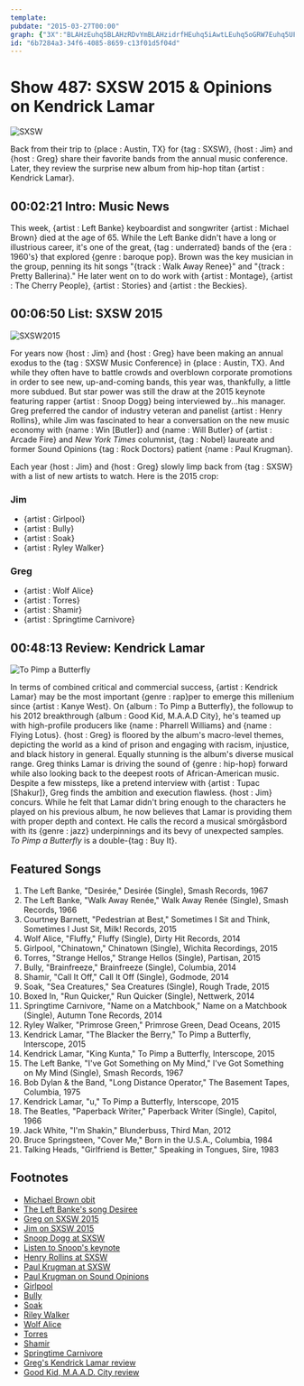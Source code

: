 ```yaml
---
template: 
pubdate: "2015-03-27T00:00"
graph: {"3X":"BLAHzEuhq5BLAHzRDvYmBLAHzidrfHEuhq5iAwtLEuhq5oGRW7Euhq5UFSgoEuhq5Rsu3v","BE":"BIQNSFjmkRBIQNSF0pJqNdldAtLUuoRuaOCtLUuo3kVuI84oKS3kVuImVO48","28D":"BEwdkixHgiBEwdkBMefyBEwdkcseeEBAy8PBMefyBMefyQbsj0BAy8PcseeE73JG2ixHgi9jnRZixHgiixHgijVH9K97qipixHgi97qipBHm1GQbsj0cseeE97qipX6cfd"}
id: "6b7284a3-34f6-4085-8659-c13f01d5f04d"
---
```






# Show 487: SXSW 2015 & Opinions on Kendrick Lamar

![SXSW](https://static.soundopinions.org/images/2015/sxsw2015_web.jpg)

Back from their trip to {place : Austin, TX} for {tag : SXSW}, {host : Jim} and {host : Greg} share their favorite bands from the annual music conference. Later, they review the surprise new album from hip-hop titan {artist : Kendrick Lamar}.



## 00:02:21 Intro: Music News

This week, {artist : Left Banke} keyboardist and songwriter {artist : Michael Brown} died at the age of 65. While the Left Banke didn't have a long or illustrious career, it's one of the great, {tag : underrated} bands of the {era : 1960's} that explored {genre : baroque pop}. Brown was the key musician in the group, penning its hit songs "{track : Walk Away Renee}" and "{track : Pretty Ballerina}." He later went on to do work with {artist : Montage}, {artist : The Cherry People}, {artist : Stories} and {artist : the Beckies}.



## 00:06:50 List: SXSW 2015

![SXSW2015](https://static.soundopinions.org/assets/487/BE0.jpg)

For years now {host : Jim} and {host : Greg} have been making an annual exodus to the {tag : SXSW Music Conference} in {place : Austin, TX}. And while they often have to battle crowds and overblown corporate promotions in order to see new, up-and-coming bands, this year was, thankfully, a little more subdued. But star power was still the draw at the 2015 keynote featuring rapper {artist : Snoop Dogg} being interviewed by...his manager. Greg preferred the candor of industry veteran and panelist {artist : Henry Rollins}, while Jim was fascinated to hear a conversation on the new music economy with {name : Win [Butler]} and {name : Will Butler} of {artist : Arcade Fire} and *New York Times* columnist, {tag : Nobel} laureate and former Sound Opinions {tag : Rock Doctors} patient {name : Paul Krugman}.

Each year {host : Jim} and {host : Greg} slowly limp back from {tag : SXSW} with a list of new artists to watch. Here is the 2015 crop:


### Jim

- {artist : Girlpool}
- {artist : Bully}
- {artist : Soak}
- {artist : Ryley Walker}


### Greg

- {artist : Wolf Alice}
- {artist : Torres}
- {artist : Shamir}
- {artist : Springtime Carnivore}



## 00:48:13 Review: Kendrick Lamar

![To Pimp a Butterfly](https://static.soundopinions.org/assets/487/28D0.jpg)

In terms of combined critical and commercial success, {artist : Kendrick Lamar} may be the most important {genre : rap}per to emerge this millenium since {artist : Kanye West}. On {album : To Pimp a Butterfly}, the followup to his 2012 breakthrough {album : Good Kid, M.A.A.D City}, he's teamed up with high-profile producers like {name : Pharrell Williams} and {name : Flying Lotus}. {host : Greg} is floored by the album's macro-level themes, depicting the world as a kind of prison and engaging with racism, injustice, and black history in general. Equally stunning is the album's diverse musical range. Greg thinks Lamar is driving the sound of {genre : hip-hop} forward while also looking back to the deepest roots of African-American music. Despite a few missteps, like a pretend interview with {artist : Tupac [Shakur]}, Greg finds the ambition and execution flawless. {host : Jim} concurs. While he felt that Lamar didn't bring enough to the characters he played on his previous album, he now believes that Lamar is providing them with proper depth and context. He calls the record a musical smörgåsbord with its {genre : jazz} underpinnings and its bevy of unexpected samples. *To Pimp a Butterfly* is a double-{tag : Buy It}.



## Featured Songs

1. The Left Banke, "Desirée," Desirée (Single), Smash Records, 1967
2. The Left Banke, "Walk Away Renée," Walk Away Renée (Single), Smash Records, 1966
3. Courtney Barnett, "Pedestrian at Best," Sometimes I Sit and Think, Sometimes I Just Sit, Milk! Records, 2015
4. Wolf Alice, "Fluffy," Fluffy (Single), Dirty Hit Records, 2014
5. Girlpool, "Chinatown," Chinatown (Single), Wichita Recordings, 2015
6. Torres, "Strange Hellos," Strange Hellos (Single), Partisan, 2015
7. Bully, "Brainfreeze," Brainfreeze (Single), Columbia, 2014
8. Shamir, "Call It Off," Call It Off (Single), Godmode, 2014
9. Soak, "Sea Creatures," Sea Creatures (Single), Rough Trade, 2015
10. Boxed In, "Run Quicker," Run Quicker (Single), Nettwerk, 2014
11. Springtime Carnivore, "Name on a Matchbook," Name on a Matchbook (Single), Autumn Tone Records, 2014
12. Ryley Walker, "Primrose Green," Primrose Green, Dead Oceans, 2015
13. Kendrick Lamar, "The Blacker the Berry," To Pimp a Butterfly, Interscope, 2015
14. Kendrick Lamar, "King Kunta," To Pimp a Butterfly, Interscope, 2015
15. The Left Banke, "I've Got Something on My Mind," I've Got Something on My Mind (Single), Smash Records, 1967
16. Bob Dylan & the Band, "Long Distance Operator," The Basement Tapes, Columbia, 1975
17. Kendrick Lamar, "u," To Pimp a Butterfly, Interscope, 2015
18. The Beatles, "Paperback Writer," Paperback Writer (Single), Capitol, 1966
19. Jack White, "I'm Shakin," Blunderbuss, Third Man, 2012
20. Bruce Springsteen, "Cover Me," Born in the U.S.A., Columbia, 1984
21. Talking Heads, "Girlfriend is Better," Speaking in Tongues, Sire, 1983



## Footnotes

- [Michael Brown obit](http://www.billboard.com/articles/news/6509326/left-banke-keyboardist-michael-brown-dead)
- [The Left Banke's song Desiree](http://www.theguardian.com/music/musicblog/2012/mar/23/old-music-left-banke-desiree)
- [Greg on SXSW 2015](http://www.chicagotribune.com/entertainment/music/chi-sxsw-final-20150320-column.html#page=1)
- [Jim on SXSW 2015](http://www.wbez.org/blogs/jim-derogatis/2015-03/snoop%E2%80%99s-keynote-courtney-barnett-ultimate-painting-and-jacco-gardner)
- [Snoop Dogg at SXSW](http://sxsw.com/music/news/2015/snoop-dogg-keynote-sxsw-music-2015)
- [Listen to Snoop's keynote](https://soundcloud.com/officialsxsw/sxsw-keynote-conversation-snoop-dogg-sxsw-music-2016)
- [Henry Rollins at SXSW](http://www.indiewire.com/article/sxsw-9-life-hacks-from-henry-rollins-that-will-inspire-20150321)
- [Paul Krugman at SXSW](http://www.wbez.org/blogs/jim-derogatis/2015-03/rock-economics-paul-krugman-plus-ting-tings-sun-club-and-bully-111740)
- [Paul Krugman on Sound Opinions](http://www.soundopinions.org/show/313/#paulkrugman)
- [Girlpool](http://girlpoool.bandcamp.com/)
- [Bully](https://bullythemusic.bandcamp.com/)
- [Soak](http://www.soakmusic.net/)
- [Riley Walker](http://deadoceans.com/blog/2015/01/album-announce-ryley-walker-new-album-primrose-green-out-331-listen-to-the-title-track-via-aquarium-drunkard/)
- [Wolf Alice](http://wolfalice.co.uk/)
- [Torres](http://torrestorrestorres.com/)
- [Shamir](https://www.facebook.com/pages/Shamir/699660353456278)
- [Springtime Carnivore](http://www.springtimecarnivore.com/)
- [Greg's Kendrick Lamar review](http://www.chicagotribune.com/entertainment/music/chi-kendrick-lamar-album-review-to-pimp-a-butterfly-reviewed-20150316-column.html)
- [Good Kid, M.A.A.D. City review](/show/362/)